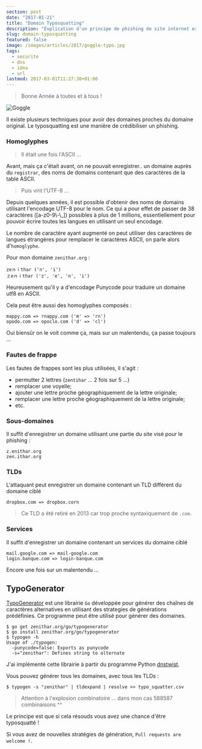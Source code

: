 ```yaml
---
section: post
date: "2017-01-21"
title: "Domain Typosquatting"
description: "Explication d'un principe de phishing de site internet exploitant la ressemblance des caractères pour tromper l'utilisateur."
slug: domain-typosquatting
featured: false
image: /images/articles/2017/goggle-typo.jpg
tags:
  - securite
  - dns
  - idna
  - url
lastmod: 2017-03-01T11:27:30+01:00
---
```


> Bonne Année à toutes et à tous !

![Goggle](/images/articles/2017/goggle-typo.jpg)

Il existe plusieurs techniques pour avoir des domaines proches du domaine
original. Le typosquatting est une manière de crédibiliser un phishing.

### Homoglyphes

> Il était une fois l'ASCII ...

Avant, mais ça c'était avant, on ne pouvait enregistrer.. un domaine auprès du
`registrar`, des noms de domains contenant que des caractères de la table ASCII.

> Puis vint l'UTF-8 ...

Depuis quelques années, il est possible d'obtenir des noms de domains utilisant
l'encodage UTF-8 pour le nom. Ce qui a pour effet de passer de 38 caractères ([a-z0-9\\-\\\_])
possibles à plus de 1 millions, essentiellement pour pouvoir écrire toutes les
langues en utilisant un seul encodage.

Le nombre de caractère ayant augmenté on peut utiliser des caractères de langues
 étrangères pour remplacer le caractères ASCII, on parle alors d'`homoglyphe`.

Pour mon domaine `zenithar.org` :
```
zeｎｉthar ('n', 'i')
ｚеｎｉthar ('z', 'e', 'n', 'i')
```

Heureusement qu'il y a d'encodage Punycode pour traduire un domaine utf8 en ASCII.

Cela peut être aussi des homoglyphes composés :

```
mappy.com => rnappy.com ('m' => 'rn')
opodo.com => opoclo.com ('d' => 'cl')
```

Oui biensûr on le voit comme ça, mais sur un malentendu, ça passe toujours ...

### Fautes de frappe

Les fautes de frappes sont les plus utilisées, il s'agit :

  * permutter 2 lettres (`zentihar` ... 2 fois sur 5 ...)
  * remplacer une voyelle;
  * ajouter une lettre proche géographiquement de la lettre originale;
  * remplacer une lettre proche géographiquement de la lettre originale;
  * etc.

### Sous-domaines

Il suffit d'enregistrer un domaine utilisant une partie du site visé pour le
phishing :

```
z.enithar.org
zen.ithar.org
```

### TLDs

L'attaquant peut enregistrer un domaine contenant un TLD différent du domaine ciblé

```
dropbox.com => dropbox.corn
```

> Ce TLD a été retiré en 2013 car trop proche syntaxiquement de `.com`.

### Services

Il suffit d'enregistrer un domaine contenant un services du domaine ciblé

```
mail.google.com => mail-google.com
login.banque.com => login-banque.com
```

Encore une fois sur un malentendu ...

## TypoGenerator

[TypoGenerator](https://github.com/Zenithar/typogenerator
) est une librairie `Go` développée pour générer des chaînes de caractères
alternatives en utilisant des strategies de générations prédéfinies.
Ce programme peut être utilisé pour générer des domaines.

```
$ go get zenithar.org/go/typogenerator
$ go install zenithar.org/go/typogenerator
$ typogen -h
Usage of ./typogen:
  -punycode=false: Exports as punycode
  -s="zenithar": Defines string to alternate
```

J'ai implémenté cette librairie à partir du programme Python [dnstwist](https://github.com/elceef/dnstwist).

Vous pouvez générer tous les domaines, avec tous les TLDs :

```
$ typogen -s "zenithar" | tldexpand | resolve >> typo_squatter.csv
```

> Attention à l'explosion combinatoire ... dans mon cas 588587 combinaisons ^^

Le principe est que si cela résouds vous avez une chance d'être typosquatté !

Si vous avez de nouvelles stratégies de génération, `Pull requests are welcome !`.
